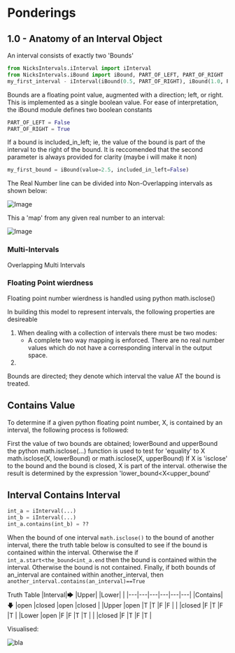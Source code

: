 # Ponderings

## 1.0 - Anatomy of an Interval Object

An interval consists of exactly two 'Bounds'

```python
from NicksIntervals.iInterval import iInterval
from NicksIntervals.iBound import iBound, PART_OF_LEFT, PART_OF_RIGHT
my_first_interval - iInterval(iBound(0.5, PART_OF_RIGHT), iBound(1.0, PART_OF_LEFT))
```

Bounds are a floating point value, augmented with a direction; left, or right. This is implemented as a single boolean value. For ease of interpretation, the iBound module defines two boolean constants
```python
PART_OF_LEFT = False
PART_OF_RIGHT = True
```

If a bound is included_in_left; ie, the value of the bound is part of the interval to the right of the bound. It is reccomended that the second parameter is always provided for clarity (maybe i will make it non)

```python
my_first_bound = iBound(value=2.5, included_in_left=False)
```

The Real Number line can be divided into Non-Overlapping  intervals as shown below:

![Image](/img/01_hero.svg)

This a 'map' from any given real number to an interval:

![Image](/img/02_numbered_hero.svg)


### Multi-Intervals

Overlapping Multi Intervals

### Floating Point wierdness
Floating point number wierdness is handled using python math.isclose()


In building this model to represent intervals, the following properties are desireable
 1. When dealing with a collection of intervals there must be two modes:
    - A complete two way mapping is enforced. There are no real number values  which do not have a corresponding interval in the output space.
 2. 


Bounds are directed; they denote which interval the value AT the bound is treated.



## Contains Value

To determine if a given python floating point number, X,
is contained by an interval, the following process is followed:

First the value of two bounds are obtained; lowerBound and upperBound
the python math.isclose(...) function is used to test for 'equality' to X
math.isclose(X, lowerBound) or math.isclose(X, upperBound)
If X is 'isclose' to the bound and the bound is closed, X is part of the interval.
otherwise the result is determined by the expression
'lower_bound<X<upper_bound'

## Interval Contains Interval


```python
int_a = iInterval(...)
int_b = iInterval(...)
int_a.contains(int_b) = ??
```

When the bound of one interval `math.isclose()` to the bound of another interval, there the truth table below is consulted to see if the bound is contained within the interval. Otherwise the if `int_a.start<the_bound<int_a.end` then the bound is contained within the interval. Otherwise the bound is not contained. Finally, if both bounds of an_interval are contained within another_interval, then `another_interval.contains(an_interval)==True`

Truth Table
|Interval|🡆	|Upper|	|Lower|	|
|---|---|---|---|---|---|
|Contains|🡇	|open	|closed	|open	|closed	|
|Upper	|open	|T		|T		|F		|F		|
|		|closed	|F		|T		|F		|T		|
|Lower	|open	|F		|F		|T		|T		|
|		|closed	|F		|T		|F		|T		|


Visualised:

![bla](/img/03_contains_lower_upper_bounds.svg)